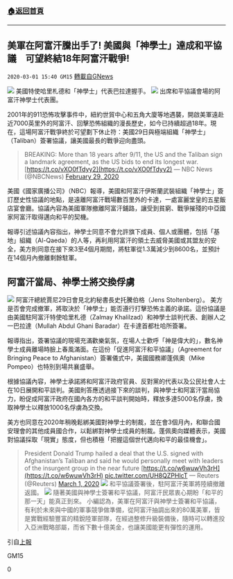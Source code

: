 ###  [:house:返回首頁](https://github.com/ourhimalayas/txt)
---

## 美軍在阿富汗騰出手了! 美國與「神學士」達成和平協議　可望終結18年阿富汗戰爭!
`2020-03-01 15:40 GM15` [轉載自GNews](https://gnews.org/zh-hant/129052/)

![](https://s3-ap-northeast-1.amazonaws.com/news.guo.offload.media/wp-content/uploads/2020/03/01153420/Noname-4.jpg) 美國特使哈里札德和「神學士」代表巴拉達握手。 ![](https://s3-ap-northeast-1.amazonaws.com/news.guo.offload.media/wp-content/uploads/2020/03/01153305/DH200301123815380628.jpg) 出席和平協議會場的阿富汗神學士代表團。 


2001年的911恐怖攻擊事件中，紐約世貿中心和五角大廈等地遇襲，開啟美軍遠赴近7000英里外的阿富汗、回擊恐怖組織的漫長歷史，如今已持續超過18年。現在，這場阿富汗戰爭終於可望劃下休止符：美國29日與極端組織「神學士」（Taliban）簽署協議，讓美國最長的戰爭迎向盡頭。

> BREAKING: More than 18 years after 9/11, the US and the Taliban sign a landmark agreement, as the US bids to end its longest war. [https://t.co/vXO0fTdyy2](https://t.co/vXO0fTdyy2)
> — NBC News (@NBCNews) [February 29, 2020](https://twitter.com/NBCNews/status/1233755275800326146?ref_src=twsrc%5Etfw)

美國《國家廣播公司》（NBC）報導，美國和阿富汗伊斯蘭武裝組織「神學士」簽訂歷史性協議的地點，是遠離阿富汗戰場數百里外的卡達，一處富麗堂皇的五星飯店宴會廳。協議內容為美國軍隊撤離阿富汗鋪路，讓受到貧窮、戰爭摧殘的中亞國家阿富汗取得邁向和平的契機。

報導引述協議內容指出，神學士同意不會允許旗下成員、個人或團體，包括「基地」組織（Al-Qaeda）的人等，再利用阿富汗的領土去威脅美國或其盟友的安全，美方則同意在接下來3至4個月期間，將駐軍從1.3萬減少到8600名，並預計在14個月內撤離剩餘駐軍。

##  **阿富汗當局、神學士將交換俘虜** 
![](https://s3-ap-northeast-1.amazonaws.com/news.guo.offload.media/wp-content/uploads/2020/03/01153607/Noname-5.jpg) 阿富汗總統賈尼29日會見北約秘書長史托騰伯格（Jens Stoltenberg）。 
美方是否會完成撤軍，將取決於「神學士」能否遵行打擊恐怖主義的承諾。這份協議是由美國駐阿富汗特使哈里札德（Zalmay Khalilzad）和神學士談判代表、創辦人之一巴拉達（Mullah Abdul Ghani Baradar）在卡達首都杜哈所簽署。

報導指出，簽署協議的現場充滿歡樂氣氛，在場人士歡呼「神是偉大的」，數名神學士成員離場時臉上春風滿面。在這份「促進阿富汗和平協議」（Agreement for Bringing Peace to Afghanistan）簽署儀式中，美國國務卿蓬佩奧（Mike Pompeo）也特別到場共襄盛舉。



根據協議內容，神學士承諾將和阿富汗政府官員、反對黨的代表以及公民社會人士在10日展開和平談判。美國則答應透過接下來的談判，與神學士和阿富汗當局協力，盼促成阿富汗政府在國內各方的和平談判開始時，釋放多達5000名俘虜，換取神學士以釋放1000名俘虜為交換。

美方也同意在2020年稍晚鬆綁美國對神學士的制裁，並在會3個月內，和聯合國安理會的其他成員國合作，以鬆綁對神學士成員的制裁。蓬佩奧向媒體表示，美國對協議採取「現實」態度，但也積極「把握這個世代邁向和平的最佳機會」。

> President Donald Trump hailed a deal that the U.S. signed with Afghanistan’s Taliban and said he would personally meet with leaders of the insurgent group in the near future [https://t.co/w6wuwVh3rH](https://t.co/w6wuwVh3rH) [pic.twitter.com/UH8QZPHlcT](https://t.co/UH8QZPHlcT)
> — Reuters (@Reuters) [March 1, 2020](https://twitter.com/Reuters/status/1233937500474765312?ref_src=twsrc%5Etfw)
![](https://s3-ap-northeast-1.amazonaws.com/news.guo.offload.media/wp-content/uploads/2020/03/01153730/cO200301123856532750.jpg) 和平協議簽署後，駐阿富汗美軍將陸續撤離返國。 ![](https://s3-ap-northeast-1.amazonaws.com/news.guo.offload.media/wp-content/uploads/2020/03/01153759/ee200301124231574504.jpg) 隨著美國與神學士簽署和平協議，阿富汗民眾衷心期盼「和平的那一天」能真正到來。 
小編認為，美軍在阿富汗與神學士簽署和平協議，有利於未來與中國的軍事競爭做準備，從阿富汗抽調出來的80萬美軍，皆是實戰經驗豐富的精銳陸軍部隊，在經過整修升級裝備後，隨時可以轉進投入亞洲戰略部屬，而省下數十億美金，也讓美國能更有彈性的運用。

引自[上報](https://www.upmedia.mg/news_info.php?SerialNo=82363)

GM15

0
